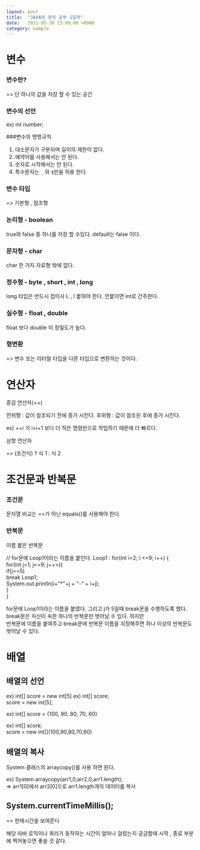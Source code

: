 ```yaml
---
layout: post
title:  "JAVA의 정석 공부 1일차"
date:   2021-05-30 13:00:00 +0900
category: sample
---
```


#  변수

### 변수란?
=> 단 하나의 값을 저장 할 수 있는 공간


### 변수의 선언 

ex) int number; 

###변수의 명명규칙

1. 대소문자가 구분되며 길이의 제한이 없다.
2. 예약어를 사용해서는 안 된다.
3. 숫자로 시작해서는 안 된다.
4. 특수문자는 `_` 와 `$`만을 허용 한다.

### 변수 타입 

=> 기본형 , 참조형

### 논리형 - boolean

true와 false 중 하나를 저장 할 수있다. default는 false 이다.

### 문자형 - char

char 한 가지 자료형 밖에 없다.

### 정수형 - byte , short , int , long

long 타입은 반드시 접미사 L , l 붙여야 한다. 안붙이면 int로 간주한다.

### 실수형 - float , double

float 보다 double 이 정밀도가 높다.

### 형변환

=> 변수 또는 리터럴 타입을 다른 타입으로 변환하는 것이다.


# 연산자

증감 연산자(++)

전위형 : 값이 참조되기 전에 증가 시킨다.
후위형 : 값이 참조된 후에 증가 시킨다.

ex) ++i 가 i=i+1 보다 더 적은 명령만으로 작업하기 때문에 더 빠르다.

삼항 연산자

=> (조건식) ? 식 1 : 식 2

# 조건문과 반복문

### 조건문

문자열 비교는 ==가 아닌 equals()를 사용해야 한다.

### 반복문

이름 붙은 반복문

// for문에 Loop1이라는 이름을 붙인다.
Loop1 : for(int i=2; i <=9; i++) {  
    for(int j=1; j<=9; j++>){  
        if(j==5)  
            break Loop1;  
            System.out.println(i+"*"+j + "-" + i+j);  
    }  
}  

for문에 Loop1이라는 이름을 붙였다. 그리고 j가 5일때 break문을 수행하도록 했다.  
break문은 자신이 속한 하나의 반복문만 벗어날 수 있다. 하지만  
반복문에 이름을 붙여주고 break문에 반복문 이름을 지정해주면 하나 이상의 반복문도 벗어날 수 있다.  

# 배열

## 배열의 선언

ex) int[] score = new int[5]
ex) int[] score;  
    score = new int[5];

ex) int[] score = {100, 90, 80, 70, 60}

ex) int[] score;  
    score = new int[]{100,90,80,70,60}


## 배열의 복사

System 클래스의 arraycopy()를 사용 하면 된다.

ex) System.arraycopy(arr1,0,arr2,0,arr1.length);  
                    => arr1[0]에서 arr2[0]으로 arr1.length개의 데이터를 복사  

## System.currentTimeMillis();

=> 현재시간을 보여준다

해당 자바 로직이나 쿼리가 동작하는 시간이 얼마나 걸렸는지 궁금할때 시작 , 종료 부분에 찍어놓으면 좋을 것 같다.

